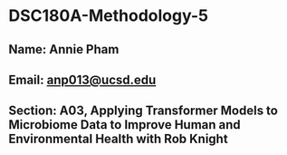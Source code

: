 # DSC180A-Methodology-5

## Name: Annie Pham
## Email: anp013@ucsd.edu
## Section: A03, Applying Transformer Models to Microbiome Data to Improve Human and Environmental Health with Rob Knight